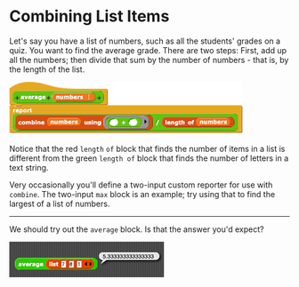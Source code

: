 # Combining List Items

Let's say you have a list of numbers, such as all the students' grades on a quiz. You want to find the average grade. There are two steps: First, add up all the numbers; then divide that sum by the number of numbers - that is, by the length of the list.

![](../.gitbook/assets/image%20%2827%29.png)

Notice that the red `length` `of` block that finds the number of items in a list is different from the green `length of` block that finds the number of letters in a text string.

  
Very occasionally you'll define a two-input custom reporter for use with `combine`. The two-input `max` block is an example; try using that to find the largest of a list of numbers.  
****  
We should try out the `average` block. Is that the answer you'd expect?

![](../.gitbook/assets/image%20%2883%29.png)

